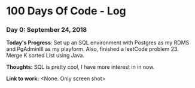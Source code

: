 # 100 Days Of Code - Log

### Day 0: September 24, 2018

**Today's Progress**: Set up an SQL environment with Postgres as my RDMS and PgAdminIII as my playform. Also, finished a leetCode problem 23. Merge K sorted List using Java.

**Thoughts:** SQL is pretty cool, I have more interest in in now. 

**Link to work:** <None. Only screen shot>
